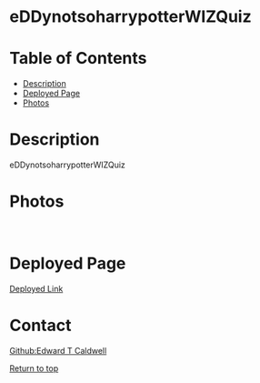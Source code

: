 # eDDynotsoharrypotterWIZQuiz
# Table of Contents
* [Description](#description)
* [Deployed Page](#deployed-page)
* [Photos](#photos)

# Description

eDDynotsoharrypotterWIZQuiz
# Photos
<img src=""/>
<img src=""/>

# Deployed Page
<a href="https://eddybowbow.github.io/eDDynotsoharrypotterWIZQuiz/">Deployed Link</a> 
 
# Contact
<a href="https://github.com/eDDyBoWbOw">Github:Edward T Caldwell</a><br>

[Return to top](#eDDynotsoharrypotterWIZQuiz)